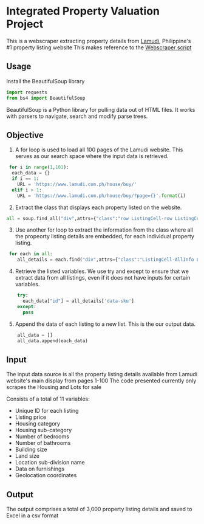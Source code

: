 # Integrated Property Valuation Project
This is a webscraper extracting property details from [Lamudi](https://www.lamudi.com.ph/), Philippine's #1 property listing website
This makes reference to the [Webscraper script](https://github.com/notlonelee/Integrated-Property-Valuation/blob/main/Webscraper)

## Usage
Install the BeautifulSoup library
```python
import requests
from bs4 import BeautifulSoup
```
BeautifulSoup is a Python library for pulling data out of HTML files. It works with parsers to navigate, search and modify parse trees. 

## Objective
1. A for loop is used to load all 100 pages of the Lamudi website. This serves as our search space where the input data is retrieved. 
```python
 for i in range(1,101): 
  each_data = {} 
  if i == 1: 
    URL = 'https://www.lamudi.com.ph/house/buy/' 
  elif i > 1: 
    URL = 'https://www.lamudi.com.ph/house/buy/?page={}'.format(i) 
 ```
2. Extract the class that displays each property listed on the website.  
```python
all = soup.find_all("div",attrs={"class":"row ListingCell-row ListingCell-agent-redesign"}) 
```
3. Use another for loop to extract the information from the class where all the propeorty listing details are embedded, for each individual property listing. 
```python
 for each in all: 
    all_details = each.find("div",attrs={"class":"ListingCell-AllInfo ListingUnit"}) 
```
4. Retrieve the listed variables. We use try and except to ensure that we extract data from all listings, even if it does not have inputs for certain variables. 
```python
    try:
      each_data["id"] = all_details['data-sku']
    except:
      pass
```
5. Append the data of each listing to a new list. This is the our output data. 
```python
    all_data = [] 
    all_data.append(each_data) 
```

## Input
The input data source is all the property listing details available from Lamudi website's main display from pages 1-100
The code presented currently only scrapes the Housing and Lots for sale

Consists of a total of 11 variables:
- Unique ID for each listing
- Listing price
- Housing category
- Housing sub-category
- Number of bedrooms
- Number of bathrooms
- Building size
- Land size
- Location sub-division name
- Data on furnishings
- Geolocation coordinates 


## Output
The output comprises a total of 3,000 property listing details and saved to Excel in a csv format 
